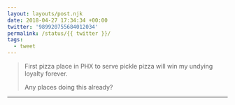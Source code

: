 ```yaml
---
layout: layouts/post.njk
date: 2018-04-27 17:34:34 +00:00
twitter: '989920755684012034'
permalink: /status/{{ twitter }}/
tags: 
  - tweet
---
```


> First pizza place in PHX to serve pickle pizza will win my undying loyalty forever.
> 
> Any places doing this already?

---
